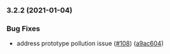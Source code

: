<h3 id="3.2.2-2021-01-04">3.2.2 (2021-01-04)</h3>

<h3 id="bug-fixes">Bug Fixes</h3>

<ul>
<li>address prototype pollution issue (<a href="https://www.github.com/yargs/y18n/issues/108">#108</a>) (<a href="https://www.github.com/yargs/y18n/commit/a9ac604abf756dec9687be3843e2c93bfe581f25">a9ac604</a>)</li>
</ul>
